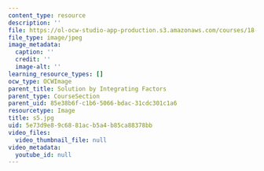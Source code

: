 ```yaml
---
content_type: resource
description: ''
file: https://ol-ocw-studio-app-production.s3.amazonaws.com/courses/18-03sc-differential-equations-fall-2011/5e73d9e89c6881acb5a4b85ca88378bb_s5.jpg
file_type: image/jpeg
image_metadata:
  caption: ''
  credit: ''
  image-alt: ''
learning_resource_types: []
ocw_type: OCWImage
parent_title: Solution by Integrating Factors
parent_type: CourseSection
parent_uid: 85e38b6f-c1b6-5066-bdac-31cdc301c1a6
resourcetype: Image
title: s5.jpg
uid: 5e73d9e8-9c68-81ac-b5a4-b85ca88378bb
video_files:
  video_thumbnail_file: null
video_metadata:
  youtube_id: null
---
```

